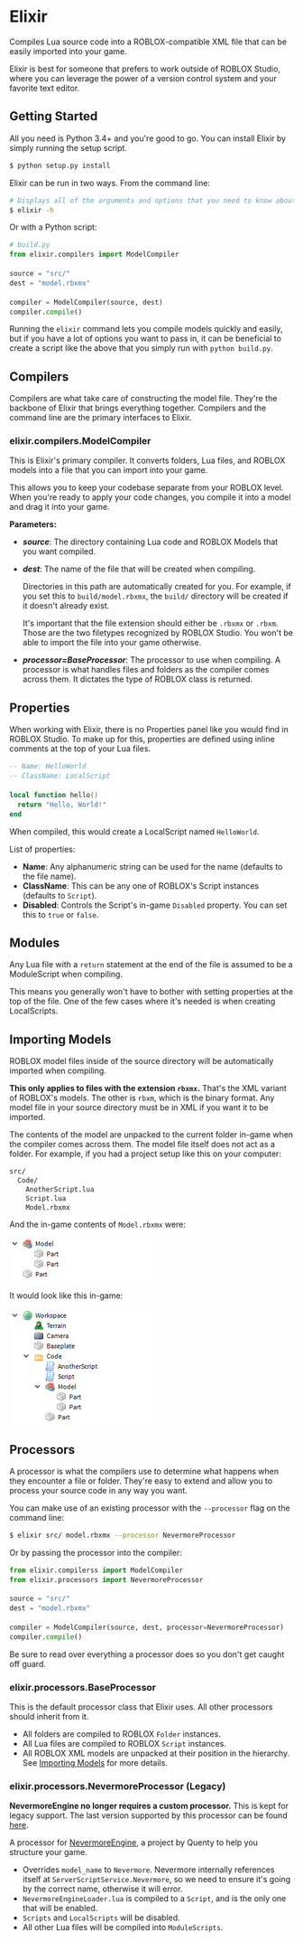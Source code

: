 # Elixir

Compiles Lua source code into a ROBLOX-compatible XML file that can be easily
imported into your game.

Elixir is best for someone that prefers to work outside of ROBLOX Studio,
where you can leverage the power of a version control system and your favorite
text editor.

## Getting Started

All you need is Python 3.4+ and you're good to go. You can install Elixir by
simply running the setup script.

```bash
$ python setup.py install
```

Elixir can be run in two ways. From the command line:

```bash
# Displays all of the arguments and options that you need to know about.
$ elixir -h
```

Or with a Python script:

```python
# build.py
from elixir.compilers import ModelCompiler

source = "src/"
dest = "model.rbxmx"

compiler = ModelCompiler(source, dest)
compiler.compile()
```

Running the `elixir` command lets you compile models quickly and easily, but if
you have a lot of options you want to pass in, it can be beneficial to create a
script like the above that you simply run with `python build.py`.

## Compilers

Compilers are what take care of constructing the model file. They're the
backbone of Elixir that brings everything together. Compilers and the command
line are the primary interfaces to Elixir.

### elixir.compilers.ModelCompiler

This is Elixir's primary compiler. It converts folders, Lua files, and ROBLOX
models into a file that you can import into your game.

This allows you to keep your codebase separate from your ROBLOX level. When
you're ready to apply your code changes, you compile it into a model and drag it
into your game.

**Parameters:**

- **_source_**: The directory containing Lua code and ROBLOX Models that you
  want compiled.

- **_dest_**: The name of the file that will be created when compiling.

  Directories in this path are automatically created for you. For example, if
  you set this to `build/model.rbxmx`, the `build/` directory will be created if
  it doesn't already exist.

  It's important that the file extension should either be `.rbxmx` or `.rbxm`.
  Those are the two filetypes recognized by ROBLOX Studio. You won't be able to
  import the file into your game otherwise.

- **_processor=BaseProcessor_**: The processor to use when compiling. A
  processor is what handles files and folders as the compiler comes across them.
  It dictates the type of ROBLOX class is returned.

## Properties

When working with Elixir, there is no Properties panel like you would find in
ROBLOX Studio. To make up for this, properties are defined using inline comments
at the top of your Lua files.

```lua
-- Name: HelloWorld
-- ClassName: LocalScript

local function hello()
  return "Hello, World!"
end
```

When compiled, this would create a LocalScript named `HelloWorld`.

List of properties:

- **Name**: Any alphanumeric string can be used for the name (defaults to the
  file name).
- **ClassName**: This can be any one of ROBLOX's Script instances (defaults to
  `Script`).
- **Disabled**: Controls the Script's in-game `Disabled` property. You can set this to `true` or `false`.

## Modules

Any Lua file with a `return` statement at the end of the file is assumed to be a
ModuleScript when compiling.

This means you generally won't have to bother with setting properties at the top
of the file. One of the few cases where it's needed is when creating
LocalScripts.

## Importing Models

ROBLOX model files inside of the source directory will be automatically imported
when compiling.

**This only applies to files with the extension `rbxmx`.** That's the XML
variant of ROBLOX's models. The other is `rbxm`, which is the binary format.
Any model file in your source directory must be in XML if you want it to be
imported.

The contents of the model are unpacked to the current folder in-game when the
compiler comes across them. The model file itself does not act as a folder. For
example, if you had a project setup like this on your computer:

```
src/
  Code/
    AnotherScript.lua
    Script.lua
    Model.rbxmx
```

And the in-game contents of `Model.rbxmx` were:

![An in-game screenshot of the contents of Model.rbxmx](screenshots/example-model-contents.png)

It would look like this in-game:

![An in-game screenshot of the compiled source code and Model.rbxmx](screenshots/example-compiled-source.png)

## Processors

A processor is what the compilers use to determine what happens when they
encounter a file or folder. They're easy to extend and allow you to process
your source code in any way you want.

You can make use of an existing processor with the `--processor` flag on the
command line:

```bash
$ elixir src/ model.rbxmx --processor NevermoreProcessor
```

Or by passing the processor into the compiler:

```python
from elixir.compilerss import ModelCompiler
from elixir.processors import NevermoreProcessor

source = "src/"
dest = "model.rbxmx"

compiler = ModelCompiler(source, dest, processor=NevermoreProcessor)
compiler.compile()
```

Be sure to read over everything a processor does so you don't get caught off
guard.

### elixir.processors.BaseProcessor

This is the default processor class that Elixir uses. All other processors
should inherit from it.

- All folders are compiled to ROBLOX `Folder` instances.
- All Lua files are compiled to ROBLOX `Script` instances.
- All ROBLOX XML models are unpacked at their position in the hierarchy. See
  [Importing Models](#importing-models) for more details.

### elixir.processors.NevermoreProcessor (Legacy)

**NevermoreEngine no longer requires a custom processor.** This is kept for
legacy support. The last version supported by this processor can be found
[here](https://github.com/Quenty/NevermoreEngine/tree/b9b5a8).

A processor for [NevermoreEngine](https://github.com/Quenty/NevermoreEngine), a
project by Quenty to help you structure your game.

- Overrides `model_name` to `Nevermore`. Nevermore internally references itself
  at `ServerScriptService.Nevermore`, so we need to ensure it's going by the
  correct name, otherwise it will error.
- `NevermoreEngineLoader.lua` is compiled to a `Script`, and is the only one
  that will be enabled.
- `Scripts` and `LocalScripts` will be disabled.
- All other Lua files will be compiled into `ModuleScripts`.
